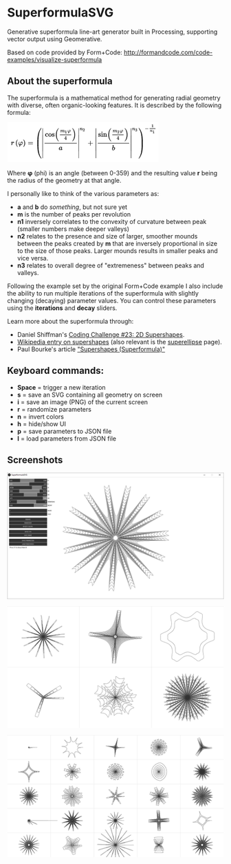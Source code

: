 # SuperformulaSVG

Generative superformula line-art generator built in Processing, supporting vector output using Geomerative.

Based on code provided by Form+Code: http://formandcode.com/code-examples/visualize-superformula

## About the superformula

The superformula is a mathematical method for generating radial geometry with diverse, often organic-looking features. It is described by the following formula:

![Superformula equation](docs/superformula-equation.png)

Where __&phi;__ (phi) is an angle (between 0-359) and the resulting value __r__ being the radius of the geometry at that angle.

I personally like to think of the various parameters as:
* __a__ and __b__ do _something_, but not sure yet
* __m__ is the number of peaks per revolution
* __n1__ inversely correlates to the convexity of curvature between peak (smaller numbers make deeper valleys)
* __n2__ relates to the presence and size of larger, smoother mounds between the peaks created by __m__ that are inversely proportional in size to the size of those peaks. Larger mounds results in smaller peaks and vice versa.
* __n3__ relates to overall degree of "extremeness" between peaks and valleys.

Following the example set by the original Form+Code example I also include the ability to run multiple iterations of the superformula with slightly changing (decaying) parameter values. You can control these parameters using the __iterations__ and __decay__ sliders.

Learn more about the superformula through:
* Daniel Shiffman's [Coding Challenge #23: 2D Supershapes](https://www.youtube.com/watch?v=ksRoh-10lak).
* [Wikipedia entry on supershapes](https://en.wikipedia.org/wiki/Superformula) (also relevant is the [superellipse](https://en.wikipedia.org/wiki/Superellipse) page).
* Paul Bourke's article ["Supershapes (Superformula)"](http://paulbourke.net/geometry/supershape/)

## Keyboard commands:
* __Space__ = trigger a new iteration
* __s__ = save an SVG containing all geometry on screen
* __i__ = save an image (PNG) of the current screen
* __r__ = randomize parameters
* __n__ = invert colors
* __h__ = hide/show UI
* __p__ = save parameters to JSON file
* __l__ = load parameters from JSON file

## Screenshots

![Single drawing](docs/full-window.png)

![Three columns, two rows](docs/two-by-three.png)

![Lots of rows and columns](docs/five-by-five.png)
